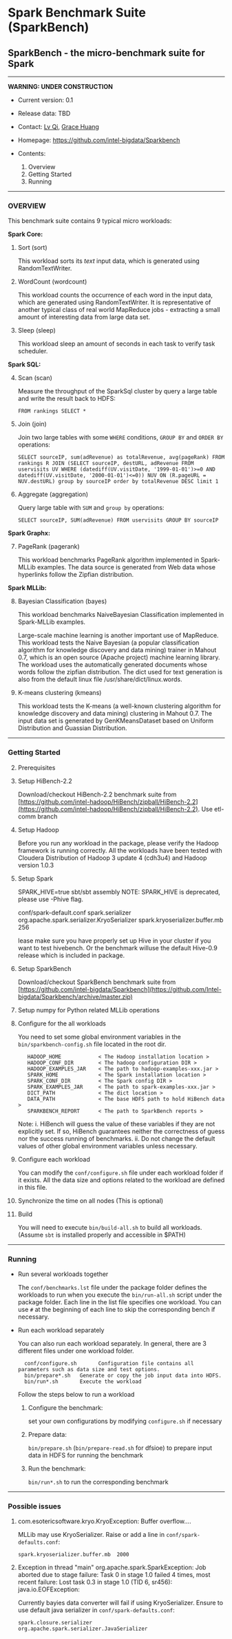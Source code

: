 # Spark Benchmark Suite (SparkBench) #
## SparkBench - the micro-benchmark suite for Spark ##

---

**WARNING: UNDER CONSTRUCTION**

- Current version: 0.1
- Release data: TBD
- Contact: [Lv Qi](mailto:qi.lv@intel.com), [Grace Huang](mailto:jie.huang@intel.com)
- Homepage: https://github.com/intel-bigdata/Sparkbench

- Contents:
  1. Overview
  2. Getting Started
  3. Running

---
### OVERVIEW ###

This benchmark suite contains 9 typical micro workloads:

  **Spark Core:**

1. Sort (sort)

    This workload sorts its *text* input data, which is generated using RandomTextWriter.

2. WordCount (wordcount)

    This workload counts the occurrence of each word in the input data, which are generated using RandomTextWriter. It is representative of another typical class of real world MapReduce jobs - extracting a small amount of interesting data from large data set.

3. Sleep (sleep)

    This workload sleep an amount of seconds in each task to verify task scheduler.

  **Spark SQL:**

4. Scan (scan)

    Measure the throughput of the SparkSql cluster by query a large table and write the result back to HDFS:

    `FROM rankings SELECT *`

5. Join (join)

    Join two large tables with some `WHERE` conditions, `GROUP BY` and `ORDER BY` operations:
   
    `SELECT sourceIP, sum(adRevenue) as totalRevenue, avg(pageRank) FROM rankings R JOIN (SELECT sourceIP, destURL, adRevenue FROM uservisits UV WHERE (datediff(UV.visitDate, '1999-01-01')>=0 AND datediff(UV.visitDate, '2000-01-01')<=0)) NUV ON (R.pageURL = NUV.destURL) group by sourceIP order by totalRevenue DESC limit 1`

6. Aggregate (aggregation)

   Query large table with `SUM` and `group by` operations:

   `SELECT sourceIP, SUM(adRevenue) FROM uservisits GROUP BY sourceIP`

  **Spark Graphx:**

7. PageRank (pagerank)

    This workload benchmarks PageRank algorithm implemented in Spark-MLLib examples. The data source is generated from Web data whose hyperlinks follow the Zipfian distribution.

  **Spark MLLib:**

8. Bayesian Classification (bayes)

    This workload benchmarks NaiveBayesian Classification implemented in Spark-MLLib examples.

    Large-scale machine learning is another important use of MapReduce. This workload tests the Naive Bayesian (a popular classification algorithm for knowledge discovery and data mining) trainer in Mahout 0.7, which is an open source (Apache project) machine learning library. The workload uses the automatically generated documents whose words follow the zipfian distribution. The dict used for text generation is also from the default linux file /usr/share/dict/linux.words.

9. K-means clustering (kmeans)

    This workload tests the K-means (a well-known clustering algorithm for knowledge discovery and data mining) clustering in Mahout 0.7. The input data set is generated by GenKMeansDataset based on Uniform Distribution and Guassian Distribution.

---
### Getting Started ###

2. Prerequisites

  1. Setup HiBench-2.2

      Download/checkout HiBench-2.2 benchmark suite from [https://github.com/intel-hadoop/HiBench/zipball/HiBench-2.2](https://github.com/intel-hadoop/HiBench/zipball/HiBench-2.2). Use etl-comm branch

  2. Setup Hadoop

      Before you run any workload in the package, please verify the Hadoop framework is running correctly. All the workloads have been tested with Cloudera Distribution of Hadoop 3 update 4 (cdh3u4) and Hadoop version 1.0.3

  3. Setup Spark

      SPARK_HIVE=true sbt/sbt assembly
NOTE: SPARK_HIVE is deprecated, please use -Phive flag.

      conf/spark-default.conf
      spark.serializer       org.apache.spark.serializer.KryoSerializer
      spark.kryoserializer.buffer.mb  256

      lease make sure you have properly set up Hive in your cluster if you want to test hivebench. Or the benchmark willuse the default Hive-0.9 release which is included in package.

  4. Setup SparkBench

      Download/checkout SparkBench benchmark suite from [https://github.com/intel-bigdata/Sparkbench](https://github.com/Intel-bigdata/Sparkbench/archive/master.zip)

  5. Setup numpy for Python related MLLib operations

2. Configure for the all workloads

    You need to set some global environment variables in the `bin/sparkbench-config.sh` file located in the root dir.

          HADOOP_HOME            < The Hadoop installation location >
          HADOOP_CONF_DIR        < The hadoop configuration DIR >
          HADOOP_EXAMPLES_JAR    < The path to hadoop-examples-xxx.jar >
          SPARK_HOME             < The Spark installation location >
          SPARK_CONF_DIR         < The Spark config DIR >
          SPARK_EXAMPLES_JAR     < The path to spark-examples-xxx.jar >
          DICT_PATH              < The dict location >
          DATA_PATH              < The base HDFS path to hold HiBench data >
          SPARKBENCH_REPORT      < The path to SparkBench reports >

    Note:
      i.  HiBench will guess the value of these variables if they are not explicitly set. If so, HiBench guarantees neither the correctness of guess nor the success running of benchmarks.
      ii. Do not change the default values of other global environment variables unless necessary.

3. Configure each workload

    You can modify the `conf/configure.sh` file under each workload folder if it exists. All the data size and options related to the workload are defined in this file.

4. Synchronize the time on all nodes (This is optional)

5. Build

    You will need to execute `bin/build-all.sh` to build all workloads. (Assume `sbt` is installed properly and accessible in $PATH)

---
### Running ###

- Run several workloads together

  The `conf/benchmarks.lst` file under the package folder defines the workloads to run when you execute the `bin/run-all.sh` script under the package folder. Each line in the list file specifies one workload. You can use `#` at the beginning of each line to skip the corresponding bench if necessary.

- Run each workload separately

  You can also run each workload separately. In general, there are 3 different files under one workload folder.

        conf/configure.sh       Configuration file contains all parameters such as data size and test options.
        bin/prepare*.sh   Generate or copy the job input data into HDFS.
        bin/run*.sh       Execute the workload

  Follow the steps below to run a workload

  1. Configure the benchmark:

      set your own configurations by modifying `configure.sh` if necessary
  2. Prepare data:

      `bin/prepare.sh` (`bin/prepare-read.sh` for dfsioe) to prepare input data in HDFS for running the benchmark
  3. Run the benchmark:

      `bin/run*.sh` to run the corresponding benchmark

---
### Possible issues ###

   1. com.esotericsoftware.kryo.KryoException: Buffer overflow....

      MLLib may use KryoSerializer. Raise or add a line in `conf/spark-defaults.conf`:

       `spark.kryoserializer.buffer.mb  2000`

   2. Exception in thread "main" org.apache.spark.SparkException: Job aborted due to stage failure: Task 0 in stage 1.0 failed 4 times, most recent failure: Lost task 0.3 in stage 1.0 (TID 6, sr456): java.io.EOFException:

       Currently bayies data converter will fail if using KryoSerializer. Ensure to use default java serializer in `conf/spark-defaults.conf`:

       `spark.closure.serializer  org.apache.spark.serializer.JavaSerializer`